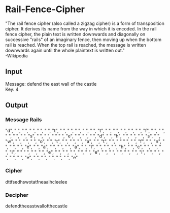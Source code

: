 # Rail-Fence-Cipher

"The rail fence cipher (also called a zigzag cipher) is a form of transposition cipher. It derives its name from the way in which it is encoded. In the rail fence cipher, the plain text is written downwards and diagonally on successive "rails" of an imaginary fence, then moving up when the bottom rail is reached. When the top rail is reached, the message is written downwards again until the whole plaintext is written out."  
-Wikipedia

## Input
Message: defend the east wall of the castle  
Key: 4

## Output
### Message Rails
"d", " ", " ", " ", " ", " ", "t", " ", " ", " ", " ", " ", "t", " ", " ", " ", " ", " ", "f", " ", " ", " ", " ", " ", "s", " ", " ", " "
" ", "e", " ", " ", " ", "d", " ", "h", " ", " ", " ", "s", " ", "w", " ", " ", " ", "o", " ", "t", " ", " ", " ", "a", " ", "t", " ", " "
" ", " ", "f", " ", "n", " ", " ", " ", "e", " ", "a", " ", " ", " ", "a", " ", "l", " ", " ", " ", "h", " ", "c", " ", " ", " ", "l", " "
" ", " ", " ", "e", " ", " ", " ", " ", " ", "e", " ", " ", " ", " ", " ", "l", " ", " ", " ", " ", " ", "e", " ", " ", " ", " ", " ", "e"

### Cipher
dttfsedhswotatfneaalhcleelee

### Decipher
defendtheeastwallofthecastle
